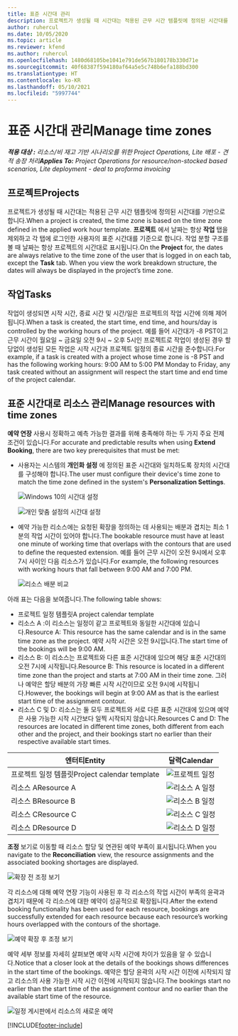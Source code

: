 ```yaml
---
title: 표준 시간대 관리
description: 프로젝트가 생성될 때 시간대는 적용된 근무 시간 템플릿에 정의된 시간대를 기반으로 합니다.
author: ruhercul
ms.date: 10/05/2020
ms.topic: article
ms.reviewer: kfend
ms.author: ruhercul
ms.openlocfilehash: 1480d68105be1041e791de567b180178b330d71e
ms.sourcegitcommit: 40f68387f594180af64a5e5c748b6efa188bd300
ms.translationtype: HT
ms.contentlocale: ko-KR
ms.lasthandoff: 05/10/2021
ms.locfileid: "5997744"
---
```

# <a name="manage-time-zones"></a><span data-ttu-id="c3182-103">표준 시간대 관리</span><span class="sxs-lookup"><span data-stu-id="c3182-103">Manage time zones</span></span>

<span data-ttu-id="c3182-104">_**적용 대상 :** 리소스/비 재고 기반 시나리오를 위한 Project Operations, Lite 배포 - 견적 송장 처리_</span><span class="sxs-lookup"><span data-stu-id="c3182-104">_**Applies To:** Project Operations for resource/non-stocked based scenarios, Lite deployment - deal to proforma invoicing_</span></span>


## <a name="projects"></a><span data-ttu-id="c3182-105">프로젝트</span><span class="sxs-lookup"><span data-stu-id="c3182-105">Projects</span></span>

<span data-ttu-id="c3182-106">프로젝트가 생성될 때 시간대는 적용된 근무 시간 템플릿에 정의된 시간대를 기반으로 합니다.</span><span class="sxs-lookup"><span data-stu-id="c3182-106">When a project is created, the time zone is based on the time zone defined in the applied work hour template.</span></span> <span data-ttu-id="c3182-107">**프로젝트** 에서 날짜는 항상 **작업** 탭을 제외하고 각 탭에 로그인한 사용자의 표준 시간대를 기준으로 합니다. 작업 분할 구조를 볼 때 날짜는 항상 프로젝트의 시간대로 표시됩니다.</span><span class="sxs-lookup"><span data-stu-id="c3182-107">On the **Project** for, the dates are always relative to the time zone of the user that is logged in on each tab, except the **Task** tab. When you view the work breakdown structure, the dates will always be displayed in the project’s time zone.</span></span>

## <a name="tasks"></a><span data-ttu-id="c3182-108">작업</span><span class="sxs-lookup"><span data-stu-id="c3182-108">Tasks</span></span>

<span data-ttu-id="c3182-109">작업이 생성되면 시작 시간, 종료 시간 및 시간/일은 프로젝트의 작업 시간에 의해 제어됩니다.</span><span class="sxs-lookup"><span data-stu-id="c3182-109">When a task is created, the start time, end time, and hours/day is controlled by the working hours of the project.</span></span> <span data-ttu-id="c3182-110">예를 들어 시간대가 -8 PST이고 근무 시간이 월요일 ~ 금요일 오전 9시 ~ 오후 5시인 프로젝트로 작업이 생성된 경우 할당없이 생성된 모든 작업은 시작 시간과 프로젝트 일정의 종료 시간을 준수합니다.</span><span class="sxs-lookup"><span data-stu-id="c3182-110">For example, if a task is created with a project whose time zone is -8 PST and has the following working hours: 9:00 AM to 5:00 PM Monday to Friday, any task created without an assignment will respect the start time and end time of the project calendar.</span></span>

## <a name="manage-resources-with-time-zones"></a><span data-ttu-id="c3182-111">표준 시간대로 리소스 관리</span><span class="sxs-lookup"><span data-stu-id="c3182-111">Manage resources with time zones</span></span>

<span data-ttu-id="c3182-112">**예약 연장** 사용시 정확하고 예측 가능한 결과를 위해 충족해야 하는 두 가지 주요 전제 조건이 있습니다.</span><span class="sxs-lookup"><span data-stu-id="c3182-112">For accurate and predictable results when using **Extend Booking**, there are two key prerequisites that must be met:</span></span>  

- <span data-ttu-id="c3182-113">사용자는 시스템의 **개인화 설정** 에 정의된 표준 시간대와 일치하도록 장치의 시간대를 구성해야 합니다.</span><span class="sxs-lookup"><span data-stu-id="c3182-113">The user must configure their device's time zone to match the time zone defined in the system's **Personalization Settings**.</span></span>
 
  ![Windows 10의 시간대 설정](media/reconcile-assignments-03.png)

  ![개인 맞춤 설정의 시간대 설정](media/reconcile-assignments-04.png)
 
- <span data-ttu-id="c3182-116">예약 가능한 리소스에는 요청된 확장을 정의하는 데 사용되는 배분과 겹치는 최소 1분의 작업 시간이 있어야 합니다.</span><span class="sxs-lookup"><span data-stu-id="c3182-116">The bookable resource must have at least one minute of working time that overlaps with the contours that are used to define the requested extension.</span></span> <span data-ttu-id="c3182-117">예를 들어 근무 시간이 오전 9시에서 오후 7시 사이인 다음 리소스가 있습니다.</span><span class="sxs-lookup"><span data-stu-id="c3182-117">For example, the following resources with working hours that fall between 9:00 AM and 7:00 PM.</span></span> 

  ![리소스 배분 비교](media/reconcile-assignments-05.png)

<span data-ttu-id="c3182-119">아래 표는 다음을 보여줍니다.</span><span class="sxs-lookup"><span data-stu-id="c3182-119">The following table shows:</span></span>

- <span data-ttu-id="c3182-120">프로젝트 일정 템플릿</span><span class="sxs-lookup"><span data-stu-id="c3182-120">A project calendar template</span></span>
- <span data-ttu-id="c3182-121">리소스 A :이 리소스는 일정이 같고 프로젝트와 동일한 시간대에 있습니다.</span><span class="sxs-lookup"><span data-stu-id="c3182-121">Resource A: This resource has the same calendar and is in the same time zone as the project.</span></span> <span data-ttu-id="c3182-122">예약 시작 시간은 오전 9시입니다.</span><span class="sxs-lookup"><span data-stu-id="c3182-122">The start time of the bookings will be 9:00 AM.</span></span>
- <span data-ttu-id="c3182-123">리소스 B: 이 리소스는 프로젝트와 다른 표준 시간대에 있으며 해당 표준 시간대의 오전 7시에 시작됩니다.</span><span class="sxs-lookup"><span data-stu-id="c3182-123">Resource B: This resource is located in a different time zone than the project and starts at 7:00 AM in their time zone.</span></span> <span data-ttu-id="c3182-124">그러나 예약은 할당 배분의 가장 빠른 시작 시간이므로 오전 9시에 시작됩니다.</span><span class="sxs-lookup"><span data-stu-id="c3182-124">However, the bookings will begin at 9:00 AM as that is the earliest start time of the assignment contour.</span></span>
- <span data-ttu-id="c3182-125">리소스 C 및 D: 리소스는 둘 모두 프로젝트와 서로 다른 표준 시간대에 있으며 예약은 사용 가능한 시작 시간보다 일찍 시작되지 않습니다.</span><span class="sxs-lookup"><span data-stu-id="c3182-125">Resources C and D: The resources are located in different time zones, both different from each other and the project, and their bookings start no earlier than their respective available start times.</span></span>

|<span data-ttu-id="c3182-126">엔터티</span><span class="sxs-lookup"><span data-stu-id="c3182-126">Entity</span></span>  |<span data-ttu-id="c3182-127">달력</span><span class="sxs-lookup"><span data-stu-id="c3182-127">Calendar</span></span>  |
|-|-|
|<span data-ttu-id="c3182-128">프로젝트 일정 템플릿</span><span class="sxs-lookup"><span data-stu-id="c3182-128">Project calendar template</span></span>   | ![프로젝트 일정](media/reconcile-assignments-06.png) |
|<span data-ttu-id="c3182-130">리소스 A</span><span class="sxs-lookup"><span data-stu-id="c3182-130">Resource A</span></span>  | ![리소스 A 일정](media/reconcile-assignments-06.png) |
|<span data-ttu-id="c3182-132">리소스 B</span><span class="sxs-lookup"><span data-stu-id="c3182-132">Resource B</span></span>  |  ![리소스 B 일정](media/reconcile-assignments-07.png) |
|<span data-ttu-id="c3182-134">리소스 C</span><span class="sxs-lookup"><span data-stu-id="c3182-134">Resource C</span></span>  |  ![리소스 C 일정](media/reconcile-assignments-08.png) |
|<span data-ttu-id="c3182-136">리소스 D</span><span class="sxs-lookup"><span data-stu-id="c3182-136">Resource D</span></span>  | ![리소스 D 일정](media/reconcile-assignments-09.png)  |
 
<span data-ttu-id="c3182-138">**조정** 보기로 이동할 때 리소스 할당 및 연관된 예약 부족이 표시됩니다.</span><span class="sxs-lookup"><span data-stu-id="c3182-138">When you navigate to the **Reconciliation** view, the resource assignments and the associated booking shortages are displayed.</span></span>

![확장 전 조정 보기](media/reconcile-assignments-10.png)

<span data-ttu-id="c3182-140">각 리소스에 대해 예약 연장 기능이 사용된 후 각 리소스의 작업 시간이 부족의 윤곽과 겹치기 때문에 각 리소스에 대한 예약이 성공적으로 확장됩니다.</span><span class="sxs-lookup"><span data-stu-id="c3182-140">After the extend booking functionality has been used for each resource, bookings are successfully extended for each resource because each resource’s working hours overlapped with the contours of the shortage.</span></span>

![예약 확장 후 조정 보기](media/reconcile-assignments-11.png) 

<span data-ttu-id="c3182-142">예약 세부 정보를 자세히 살펴보면 예약 시작 시간에 차이가 있음을 알 수 있습니다.</span><span class="sxs-lookup"><span data-stu-id="c3182-142">Notice that a closer look at the details of the bookings shows differences in the start time of the bookings.</span></span> <span data-ttu-id="c3182-143">예약은 할당 윤곽의 시작 시간 이전에 시작되지 않고 리소스의 사용 가능한 시작 시간 이전에 시작되지 않습니다.</span><span class="sxs-lookup"><span data-stu-id="c3182-143">The bookings start no earlier than the start time of the assignment contour and no earlier than the available start time of the resource.</span></span>

![일정 게시판에서 리소스의 새로운 예약](media/reconcile-assignments-12.png)


[!INCLUDE[footer-include](../includes/footer-banner.md)]